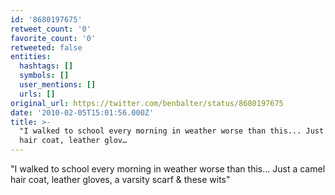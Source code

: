 ```yaml
---
id: '8680197675'
retweet_count: '0'
favorite_count: '0'
retweeted: false
entities:
  hashtags: []
  symbols: []
  user_mentions: []
  urls: []
original_url: https://twitter.com/benbalter/status/8680197675
date: '2010-02-05T15:01:56.000Z'
title: >-
  "I walked to school every morning in weather worse than this... Just a camel
  hair coat, leather glov…
---
```


"I walked to school every morning in weather worse than this... Just a camel hair coat, leather gloves, a varsity scarf & these wits"